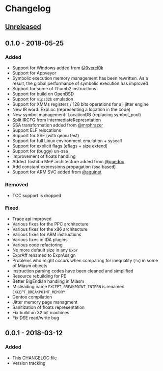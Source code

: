 # Changelog

## [Unreleased]


## 0.1.0 - 2018-05-25
### Added
- Support for Windows added from [@0vercl0k](https://github.com/0vercl0k)
- Support for Appveyor
- Symbolic execution memory management has been rewritten. As a result, the
  global performance of symbolic execution has improved
- Support for some of Thumb2 instructions
- Support for build on OpenBSD
- Support for `mips32b` emulation
- Support for XMMs registers / 128 bits operations for all jitter engine
- New IR word: ExpLoc (representing a location in the code)
- New symbol management: LocationDB (replacing symbol_pool)
- Split IRCFG from IntermediateRepresntation
- SSA transformation added from [@mrphrazer](https://github.com/mrphrazer)
- Support ELF relocations
- Support for SSE (with qemu test)
- Support for full Linux environment emulation + syscall
- Support for explicit flags (eflags + size extend)
- Support for (buggy) un-ssa
- Improvement of floats handling
- Added Toshiba MeP architecture added from [@guedou](https://github.com/guedou)
- Add constant expressions propagation (ssa based)
- Support for ARM SVC added from [@aguinet](https://github.com/aguinet)

### Removed
- TCC support is dropped
### Fixed
- Trace api improved
- Various fixes for the PPC architecture
- Various fixes for the x86 architecture
- Various fixes for ARM instructions
- Various fixes in IDA plugins
- Various code refactoring
- No more default size in any `Expr`
- ExprAff renamed to ExprAssign
- Problems who might occurs when comparing for inequality (`!=`) in some of
  Miasm objects
- Instruction parsing codes have been cleaned and simplified
- Resource rebuilding for PE
- Better BigEndian handling in Miasm
- Misleading name `EXCEPT_BREAKPOINT_INTERN` is renamed `EXCEPT_BREAKPOINT_MEMORY`
- Gentoo compilation
- Jitter memory page managment
- Sanitization of floats representation
- Fix build on 32 bit machines
- Fix DSE read/write bug

## 0.0.1 - 2018-03-12
### Added
- This CHANGELOG file
- Version tracking

[Unreleased]: https://github.com/cea-sec/miasm/compare/v0.0.1...HEAD
